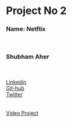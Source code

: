 <h1> Project No 2</h1>
<h3> Name: Netflix </h3>
<br>
<h3> Shubham Aher</h3>
<br>
<br>
 <link rel="stylesheet" href="https://cdnjs.cloudflare.com/ajax/libs/font-awesome/4.7.0/css/font-awesome.min.css">
                            <div class="icon"><a href="https://www.linkedin.com/in/shubham-aher-9a4833197/" class="fa fa-linkedin">Linkedin</a></div>
                            <div class="icon"><a href="https://github.com/Shubhamaher1" class="fa fa-github">Git-hub</a></div>
                            <div class="icon"><a href="https://www.linkedin.com/in/shubham-aher-9a4833197/" class="fa fa-twitter">Twitter</a></div>
<br>
<br>
<div  > <a href ="https://drive.google.com/file/d/18fm7zDardQojCsqUEovbGrAahYkT00Hv/view?usp=sharing" target="_blank" >Video Project</a></div>
